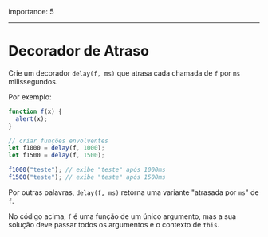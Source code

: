 importance: 5

---

# Decorador de Atraso

Crie um decorador `delay(f, ms)` que atrasa cada chamada de `f` por `ms` milissegundos.

Por exemplo:

```js
function f(x) {
  alert(x);
}

// criar funções envolventes
let f1000 = delay(f, 1000);
let f1500 = delay(f, 1500);

f1000("teste"); // exibe "teste" após 1000ms
f1500("teste"); // exibe "teste" após 1500ms
```

Por outras palavras, `delay(f, ms)` retorna uma variante "atrasada por `ms`" de `f`.

No código acima, `f` é uma função de um único argumento, mas a sua solução deve passar todos os argumentos e o contexto de `this`.
